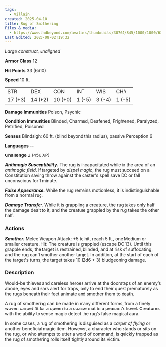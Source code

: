 ```yaml
---
tags:
  - Villain
created: 2025-04-10
title: Rug of Smothering
Files & media:
  - https://www.dndbeyond.com/avatars/thumbnails/30761/845/1000/1000/638061095923531915.png
Last Edited: 2023-08-02T19:32
---
```


  

_Large construct, unaligned_

**Armor Class** 12

**Hit Points** 33 (6d10)

**Speed** 10 ft.

|   |   |   |   |   |   |
|---|---|---|---|---|---|
|STR|DEX|CON|INT|WIS|CHA|
|17 (+3)|14 (+2)|10 (+0)|1 (-5)|3 (-4)|1 (-5)|

**Damage Immunities** Poison, Psychic

**Condition Immunities** Blinded, Charmed, Deafened, Frightened, Paralyzed, Petrified, Poisoned

**Senses** Blindsight 60 ft. (blind beyond this radius), passive Perception 6

**Languages** --

**Challenge** 2 (450 XP)

_**Antimagic Susceptibility.**_ The rug is incapacitated while in the area of an _antimagic field_. If targeted by _dispel magic_, the rug must succeed on a Constitution saving throw against the caster's spell save DC or fall unconscious for 1 minute.

_**False Appearance.**_ While the rug remains motionless, it is indistinguishable from a normal rug.

_**Damage Transfer.**_ While it is grappling a creature, the rug takes only half the damage dealt to it, and the creature grappled by the rug takes the other half.

### Actions

_**Smother.**_ Melee Weapon Attack: +5 to hit, reach 5 ft., one Medium or smaller creature. Hit: The creature is grappled (escape DC 13). Until this grapple ends, the target is restrained, blinded, and at risk of suffocating, and the rug can't smother another target. In addition, at the start of each of the target's turns, the target takes 10 (2d6 + 3) bludgeoning damage.

### Description

Would-be thieves and careless heroes arrive at the doorsteps of an enemy’s abode, eyes and ears alert for traps, only to end their quest prematurely as the rugs beneath their feet animate and smother them to death.

A rug of smothering can be made in many different forms, from a finely woven carpet fit for a queen to a coarse mat in a peasant’s hovel. Creatures with the ability to sense magic detect the rug’s false magical aura.

In some cases, a rug of smothering is disguised as a _carpet of flying_ or another beneficial magic item. However, a character who stands or sits on the rug, or who attempts to utter a word of command, is quickly trapped as the rug of smothering rolls itself tightly around its victim.